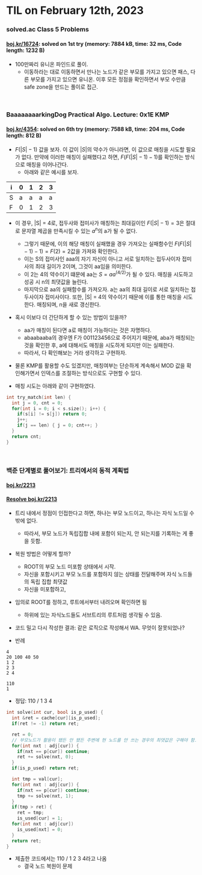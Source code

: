 # **TIL on February 12th, 2023**
### solved.ac Class 5 Problems
#### [boj.kr/16724](../../../Problem%20Solving/boj/solvedac/16724-02-12-2023.cpp): solved on 1st try (memory: 7884 kB, time: 32 ms, Code length: 1232 B)
* 100만짜리 유니온 파인드로 풀이.
  - 이동하라는 대로 이동하면서 만나는 노드가 같은 부모를 가지고 있으면 패스, 다른 부모를 가지고 있으면 유니온. 이후 모든 정점을 확인하면서 부모 수만큼 safe zone을 만드는 풀이로 접근.
<br>

### BaaaaaaaarkingDog Practical Algo. Lecture: 0x1E KMP
#### [boj.kr/4354](../../../Problem%20Solving/boj/KMP/4354-02-10-2023.cpp): solved on 6th try (memory: 7588 kB, time: 204 ms, Code length: 812 B)
* $F(|S| - 1)$ 값을 보자. 이 값이 $|S|$의 약수가 아니라면, 이 값으로 매칭을 시도할 필요가 없다. 만약에 이러한 매칭이 실패했다고 하면, $F(F(|S|-1)-1)$를 확인하는 방식으로 매칭을 이어나간다.
  - 아래와 같은 예시를 보자.

|i|0|1|2|3|
|-|-|-|-|-|
|S|a|a|a|a|
|F|0|1|2|3|

* 이 경우, |S| = 4로, 접두사와 접미사가 매칭하는 최대길이인 $F(|S| - 1) = 3$은 절대로 문자열 제곱을 만족시킬 수 있는 $a^n$의 a가 될 수 없다.
  - 그렇기 때문에, 이의 해당 매칭이 실패했을 경우 가져오는 실패함수인 $F(F(|S| - 1) - 1) = F(2) = 2$값을 가져와 확인한다.
  - 이는 S의 접미사인 aaa의 자기 자신이 아니고 서로 일치하는 접두사이자 접미사의 최대 길이가 2이며, 그것이 aa임을 의미한다.
  - 이 2는 4의 약수이기 떄문에 aa는 $S = aa^(4/2)$가 될 수 있다. 매칭을 시도하고 성공 시 n의 최댓값을 늘린다.
  - 마지막으로 aa의 실패함수를 가져오자. a는 aa의 최대 길이로 서로 일치하는 접두사이자 접미사이다. 또한, |S| = 4의 약수이기 때문에 이를 통한 매칭을 시도한다. 매칭되며, n을 새로 갱신한다.
* 혹시 이보다 더 간단하게 할 수 있는 방법이 있을까?
  - aa가 매칭이 된다면 a로 매칭이 가능하다는 것은 자명하다.
  - abaabaaba의 경우엔 F가 001123456으로 주어지기 때문에, aba가 매칭되는 것을 확인한 후, a에 대해서도 매칭을 시도하게 되지만 이는 실패한다. 
  - 따라서, 다 확인해보는 거라 생각하고 구현하자.
* 물론 KMP를 활용할 수도 있겠지만, 매칭여부는 단순하게 계속해서 MOD 값을 확인해가면서 인덱스를 조절하는 방식으로도 구현할 수 있다.

* 매칭 시도는 아래와 같이 구현하였다.

```cpp
int try_match(int len) {
  int j = 0, cnt = 0;
  for(int i = 0; i < s.size(); i++) {
    if(s[i] != s[j]) return 0;
    j++;
    if(j == len) { j = 0; cnt++; }
  }
  return cnt;
}
```
<br>

### 백준 단계별로 풀어보기: 트리에서의 동적 계획법
#### [boj.kr/2213](../../../Problem%20Solving/boj/Tree/2213-02-06-2023.cpp)
#### [Resolve boj.kr/2213](../../../Problem%20Solving/boj/Tree/2213-re-02-12-2023.cpp)
* 트리 내에서 정점이 인접한다고 하면, 하나는 부모 노드이고, 하나는 자식 노드일 수밖에 없다.
  - 따라서, 부모 노드가 독립집합 내에 포함이 되는지, 안 되는지를 기록하는 게 좋을 듯함.
* 복원 방법은 어떻게 할까?
  - ROOT의 부모 노드 미포함 상태에서 시작.
  - 자신을 포함시키고 부모 노드를 포함하지 않는 상태를 전달해주며 자식 노드들의 독립 집합 최댓값
  - 자신을 미포함하고, 
* 임의로 ROOT를 정하고, 루트에서부터 내려오며 확인하면 됨
  - 하위에 있는 자식노드들도 서브트리의 루트처럼 생각될 수 있음.

* 코드 밀고 다시 작성한 결과: 같은 로직으로 작성해서 WA. 무엇이 잘못되었나?

* 반례
```shell
4
20 100 40 50
1 2
2 3
2 4
```
```shell
110
1
```
  - 정답: 110 / 1 3 4

```cpp
int solve(int cur, bool is_p_used) {
  int &ret = cache[cur][is_p_used];
  if(ret != -1) return ret;

  ret = 0;
  // 부모노드가 활용이 됐든 안 됐든 주변에 현 노드를 안 쓰는 경우의 최댓값은 구해야 함.
  for(int nxt : adj[cur]) {
    if(nxt == p[cur]) continue;
    ret += solve(nxt, 0);
  }
  if(is_p_used) return ret;

  int tmp = val[cur];
  for(int nxt : adj[cur]) {
    if(nxt == p[cur]) continue;
    tmp += solve(nxt, 1);
  }
  if(tmp > ret) {
    ret = tmp;
    is_used[cur] = 1;
  for(int nxt : adj[cur])
    is_used[nxt] = 0;
  }
  return ret;
}
```

* 제출한 코드에서는 110 / 1 2 3 4라고 나옴
  - 결국 노드 복원이 문제

